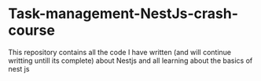 # Task-management-NestJs-crash-course

This repository contains all the code I have written (and will continue writting untill its complete) about Nestjs and all learning about the basics of nest js 
